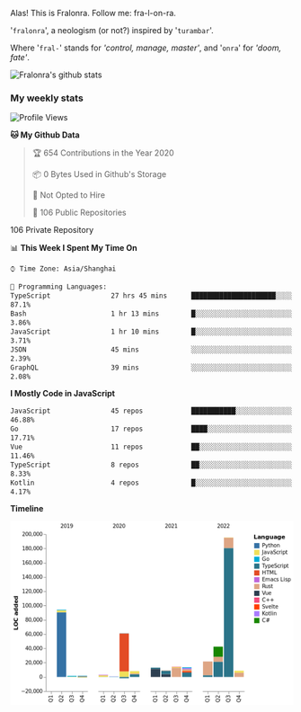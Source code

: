 Alas! This is Fralonra. Follow me: fra-l-on-ra.

'`fralonra`', a neologism (or not?) inspired by '`turambar`'.

Where '`fral-`' stands for *'control, manage, master'*, and '`onra`' for *'doom, fate'*.

![Fralonra's github stats](https://github-readme-stats.vercel.app/api?username=fralonra)

### My weekly stats

<!--START_SECTION:waka-->
![Profile Views](http://img.shields.io/badge/Profile%20Views-0-blue)

**🐱 My Github Data** 

> 🏆 654 Contributions in the Year 2020
 > 
> 📦 0 Bytes Used in Github's Storage 
 > 
> 🚫 Not Opted to Hire
 > 
> 📜 106 Public Repositories 
 > 
106 Private Repository 
 > 
📊 **This Week I Spent My Time On** 

```text
⌚︎ Time Zone: Asia/Shanghai

💬 Programming Languages: 
TypeScript               27 hrs 45 mins      █████████████████████░░░░   87.1% 
Bash                     1 hr 13 mins        █░░░░░░░░░░░░░░░░░░░░░░░░   3.86% 
JavaScript               1 hr 10 mins        █░░░░░░░░░░░░░░░░░░░░░░░░   3.71% 
JSON                     45 mins             ░░░░░░░░░░░░░░░░░░░░░░░░░   2.39% 
GraphQL                  39 mins             ░░░░░░░░░░░░░░░░░░░░░░░░░   2.08%

```

**I Mostly Code in JavaScript** 

```text
JavaScript               45 repos            ███████████░░░░░░░░░░░░░░   46.88% 
Go                       17 repos            ████░░░░░░░░░░░░░░░░░░░░░   17.71% 
Vue                      11 repos            ██░░░░░░░░░░░░░░░░░░░░░░░   11.46% 
TypeScript               8 repos             ██░░░░░░░░░░░░░░░░░░░░░░░   8.33% 
Kotlin                   4 repos             █░░░░░░░░░░░░░░░░░░░░░░░░   4.17%

```


**Timeline**

![Chart not found](https://raw.githubusercontent.com/fralonra/fralonra/master/charts/bar_graph.png) 


<!--END_SECTION:waka-->